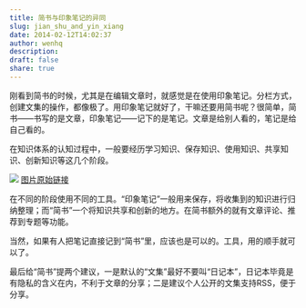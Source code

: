 ```yaml
---
title: 简书与印象笔记的异同
slug: jian_shu_and_yin_xiang
date: 2014-02-12T14:02:37
author: wenhq
description: 
draft: false
share: true
---
```


刚看到简书的时候，尤其是在编辑文章时，就感觉是在使用印象笔记。分栏方式，创建文集的操作，都像极了。用印象笔记就好了，干嘛还要用简书呢？很简单，简书——书写的是文章，印象笔记——记下的是笔记。文章是给别人看的，笔记是给自己看的。

在知识体系的认知过程中，一般要经历学习知识、保存知识、使用知识、共享知识、创新知识等这几个阶段。

![](http://files.jb51.net/file_images/article/201401/2014010708575839.gif)
[图片原始链接](http://files.jb51.net/file_images/article/201401/2014010708575839.gif)

在不同的阶段使用不同的工具。“印象笔记”一般用来保存，将收集到的知识进行归纳整理；而“简书”一个将知识共享和创新的地方。在简书额外的就有文章评论、推荐到专题等功能。

当然，如果有人把笔记直接记到“简书”里，应该也是可以的。工具，用的顺手就可以了。

最后给“简书”提两个建议，一是默认的“文集”最好不要叫“日记本”，日记本毕竟是有隐私的含义在内，不利于文章的分享；二是建议个人公开的文集支持RSS，便于分享。